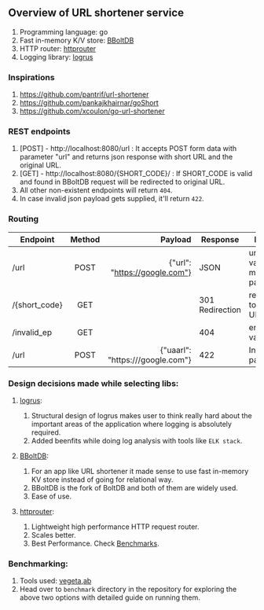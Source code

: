 ## Overview of URL shortener service

1.  Programming language: go
2.  Fast in-memory K/V store: [BBoltDB](https://github.com/coreos/bbolt)
3.  HTTP router: [httprouter](https://github.com/julienschmidt/httprouter)
4.  Logging library: [logrus](https://github.com/sirupsen/logrus)

### Inspirations
1. https://github.com/pantrif/url-shortener
2. https://github.com/pankajkhairnar/goShort
3. https://github.com/xcoulon/go-url-shortener

### REST endpoints

1.  [POST] - http://localhost:8080/url : It accepts POST form data with parameter "url" and returns json response with short URL and the original URL.
2.  [GET] - http://localhost:8080/{SHORT_CODE}/ : If SHORT_CODE is valid and found in BBoltDB request will be redirected to original URL.
3.  All other non-existent endpoints will return `404`.
4.  In case invalid json payload gets supplied, it'll return `422`.

### Routing

| Endpoint      | Method   | Payload                               | Response        | Feature                          |
| ------------- |:--------:|--------------------------------------:|-----------------| ---------------------------------|
| /url          | POST     |   {"url": "https://google.com"}       | JSON            | url validation, mandatory param  |
| /{short_code} | GET      |                                       |301 Redirection  | redirects to original URL        |
| /invalid_ep   | GET      |                                       | 404             | endpoint validation              |
| /url          | POST     |   {"uaarl": "https:///google.com"}    | 422             | Invalid payload                  |

### Design decisions made while selecting libs:

1. [logrus](https://github.com/sirupsen/logrus):
   1. Structural design of logrus makes user to think really hard about the important areas of the application where logging is absolutely required.
   2. Added beenfits while doing log analysis with tools like `ELK stack`.
2. [BBoltDB](https://github.com/coreos/bbolt):
   1. For an app like URL shortener it made sense to use fast in-memory KV store instead of going for relational way.
   2. BBoltDB is the fork of BoltDB and both of them are widely used.
   3. Ease of use.

2. [httprouter](https://github.com/julienschmidt/httprouter):
   1. Lightweight high performance HTTP request router.
   2. Scales better.
   3. Best Performance. Check [Benchmarks](https://github.com/julienschmidt/go-http-routing-benchmark).

### Benchmarking:
1. Tools used: [vegeta](https://github.com/tsenart/vegeta),[ab](https://httpd.apache.org/docs/2.4/programs/ab.html)
2. Head over to `benchmark` directory in the repository for exploring the above two options with detailed guide on running them.    
